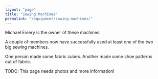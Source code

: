 ```yaml
---
layout: "page"
title: "Sewing Machines"
permalink: "/equipment/sewing-machines/"
---
```


Michael Emery is the owner of these machines.

A couple of members now have successfully used at least one of the two big sewing machines.

One person made some fabric cubes. Another made some shoe patterns out of fabric.

TODO: This page needs photos and more information!

